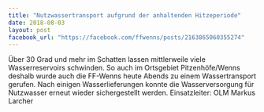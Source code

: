 ```yaml
---
title: "Nutzwassertransport aufgrund der anhaltenden Hitzeperiode"
date: 2018-08-03
layout: post
facebook_url: "https://facebook.com/ffwenns/posts/2163865060355274"
---
```


Über 30 Grad und mehr im Schatten lassen mittlerweile viele Wasserreservoirs schwinden. So auch im Ortsgebiet Pitzenhöfe/Wenns deshalb wurde auch die FF-Wenns heute Abends zu einem Wassertransport gerufen. Nach einigen Wasserlieferungen konnte die Wasserversorgung für Nutzwasser erneut wieder sichergestellt werden.
Einsatzleiter: OLM Markus Larcher